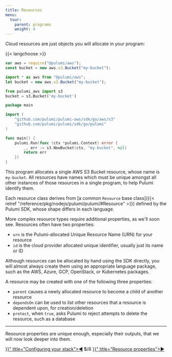 ```yaml
---
title: Resources
menu:
  tour:
    parent: programs
    weight: 4
---
```


Cloud resources are just objects you will allocate in your program:

{{< langchoose >}}

```javascript
var aws = require("@pulumi/aws");
const bucket = new aws.s3.Bucket("my-bucket");
```

```typescript
import * as aws from "@pulumi/aws";
let bucket = new aws.s3.Bucket("my-bucket");
```

```python
from pulumi_aws import s3
bucket = s3.Bucket('my-bucket')
```

```go
package main

import (
    "github.com/pulumi/pulumi-aws/sdk/go/aws/s3"
    "github.com/pulumi/pulumi/sdk/go/pulumi"
)

func main() {
    pulumi.Run(func (ctx *pulumi.Context) error {
        _, err := s3.NewBucket(ctx, "my-bucket", nil)
        return err
    })
}
```

This program allocates a single AWS S3 Bucket resource, whose name is `my-bucket`.  All resources have names which must
be unique amongst all other instances of those resources in a single program, to help Pulumi identify them.

Each resource class derives from
[a common `Resource` base class]({{< relref "/reference/pkg/nodejs/pulumi/pulumi/#Resource" >}}) defined by the Pulumi SDK,
whose shape differs in each language.

More complex resource types require additional properties, as we'll soon see.  Resources often have two properties:

* `urn` is the Pulumi-allocated Unique Resource Name (URN) for your resource
* `id` is the cloud provider allocated unique identifier, usually just its name or ID

Although resources can be allocated by hand using the SDK directly, you will almost always create them using an
appropriate language package, such as the AWS, Azure, GCP, OpenStack, or Kubernetes packages.

A resource may be created with one of the following three properties:

* `parent` causes a newly allocated resource to become a child of another resource
* `dependsOn` can be used to list other resources that a resource is dependent upon, for creation/deletion
* `protect`, when `true`, asks Pulumi to reject attempts to delete the resource, such as a database

***

Resource properties are unique enough, especially their outputs, that we will now look deeper into them.

<div class="tour-nav">
    <a class="tour-button enabled" href="{{< relref "programs-configuring.md" >}}" title="Configuring your stack">◀</a>
    <span class="tour-index"><strong>5</strong>/8</span>
    <a class="tour-button enabled" href="{{< relref "programs-properties.md" >}}" title="Resource properties">▶</a>
</div>
